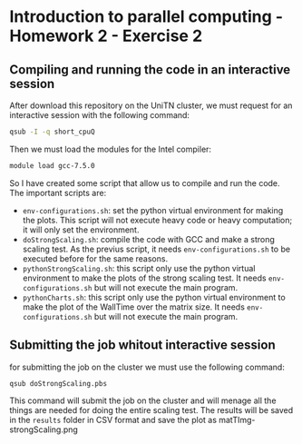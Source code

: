 # Introduction to parallel computing - Homework 2 - Exercise 2
## Compiling and running the code in an interactive session
After download this repository on the UniTN cluster, we must request for an interactive session with the following command:
```bash
qsub -I -q short_cpuQ
```
Then we must load the modules for the Intel compiler:
```bash
module load gcc-7.5.0
```
So I have created some script that allow us to compile and run the code. The important scripts are:
- `env-configurations.sh`: set the python virtual environment for making the plots.
  This script will not execute heavy code or heavy computation; it will only set the environment.
- `doStrongScaling.sh`: compile the code with GCC and make a strong scaling test. As the previus script, it needs `env-configurations.sh` to be executed before for the same reasons.
- `pythonStrongScaling.sh`: this script only use the python virtual environment to make the plots of the strong scaling test. It needs `env-configurations.sh` but will not execute the main program.
- `pythonCharts.sh`: this script only use the python virtual environment to make the plot of the WallTime over the matrix size. It needs `env-configurations.sh` but will not execute the main program.

## Submitting the job whitout interactive session
for submitting the job on the cluster we must use the following command:
```bash
qsub doStrongScaling.pbs
```
This command will submit the job on the cluster and will menage all the things are needed for doing the entire scaling test. The results will be saved in the `results` folder in CSV format and save the plot as matTImg-strongScaling.png 